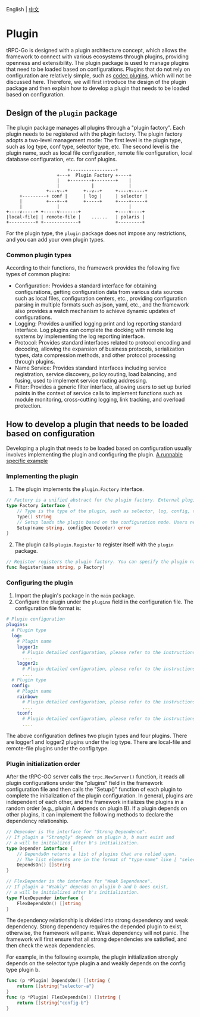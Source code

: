 English | [中文](README.zh_CN.md)

# Plugin

tRPC-Go is designed with a plugin architecture concept, which allows the framework to connect with various ecosystems through plugins, providing openness and extensibility.
The plugin package is used to manage plugins that need to be loaded based on configurations.
Plugins that do not rely on configuration are relatively simple, such as [codec plugins](../codec/README.md), which will not be discussed here.
Therefore, we will first introduce the design of the plugin package and then explain how to develop a plugin that needs to be loaded based on configuration.

## Design of the `plugin` package

The plugin package manages all plugins through a "plugin factory".
Each plugin needs to be registered with the plugin factory.
The plugin factory adopts a two-level management mode:
The first level is the plugin type, such as log type, conf type, selector type, etc.
The second level is the plugin name, such as local file configuration, remote file configuration, local database configuration, etc. for conf plugins.

```ascii
                       +-----------------+
                   +---+  Plugin Factory +----+
                   |   +--------+--------+    |
                   |            |             |
               +---v--+      +--v--+     +----v-----+
     +---------+ conf |      | log |     | selector |
     |         +---+--+      +-----+     +----+-----+
     |             |                          |
+----v-----+ +-----v-------+             +----v----+
|local-file| | remote-file |    ......   | polaris |
+----------+ +-------------+             +---------+
```

For the plugin type, the `plugin` package does not impose any restrictions, and you can add your own plugin types.

### Common plugin types

According to their functions, the framework provides the following five types of common plugins:

- Configuration: Provides a standard interface for obtaining configurations, getting configuration data from various data sources such as local files, configuration centers, etc., providing configuration parsing in multiple formats such as json, yaml, etc., and the framework also provides a watch mechanism to achieve dynamic updates of configurations.
- Logging: Provides a unified logging print and log reporting standard interface. Log plugins can complete the docking with remote log systems by implementing the log reporting interface.
- Protocol: Provides standard interfaces related to protocol encoding and decoding, allowing the expansion of business protocols, serialization types, data compression methods, and other protocol processing through plugins.
- Name Service: Provides standard interfaces including service registration, service discovery, policy routing, load balancing, and fusing, used to implement service routing addressing.
- Filter: Provides a generic filter interface, allowing users to set up buried points in the context of service calls to implement functions such as module monitoring, cross-cutting logging, link tracking, and overload protection.

## How to develop a plugin that needs to be loaded based on configuration

Developing a plugin that needs to be loaded based on configuration usually involves implementing the plugin and configuring the plugin. [A runnable specific example](../examples/features/plugin)

### Implementing the plugin

1. The plugin implements the `plugin.Factory` interface.

```go
// Factory is a unified abstract for the plugin factory. External plugins need to implement this interface to generate specific plugins and register them in specific plugin types.
type Factory interface {
    // Type is the type of the plugin, such as selector, log, config, tracing.
    Type() string
    // Setup loads the plugin based on the configuration node. Users need to define the specific plugin configuration data structure first.
    Setup(name string, configDec Decoder) error
}
```

2. The plugin calls `plugin.Register` to register itself with the `plugin` package.

```go
// Register registers the plugin factory. You can specify the plugin name yourself, and different factory instances can be registered for the same implementation with different configurations.
func Register(name string, p Factory)
```

### Configuring the plugin

1. Import the plugin's package in the `main` package.
2. Configure the plugin under the `plugins` field in the configuration file. The configuration file format is:
```yaml
# Plugin configuration
plugins:
  # Plugin type
  log:
    # Plugin name
    logger1:
      # Plugin detailed configuration, please refer to the instructions of each plugin for details
      ....
    logger2:
      # Plugin detailed configuration, please refer to the instructions of each plugin for details
      ....
  # Plugin type
  config:
    # Plugin name
    rainbow:
      # Plugin detailed configuration, please refer to the instructions of each plugin for details
      ....
    tconf:
      # Plugin detailed configuration, please refer to the instructions of each plugin for details
      ....
```
The above configuration defines two plugin types and four plugins.
There are logger1 and logger2 plugins under the log type.
There are local-file and remote-file plugins under the config type.

### Plugin initialization order

After the tRPC-GO server calls the `trpc.NewServer()` function, it reads all plugin configurations under the "plugins" field in the framework configuration file and then calls the "Setup()" function of each plugin to complete the initialization of the plugin configuration.
In general, plugins are independent of each other, and the framework initializes the plugins in a random order (e.g., plugin A depends on plugin B).
If a plugin depends on other plugins, it can implement the following methods to declare the dependency relationship.

```go
// Depender is the interface for "Strong Dependence".
// If plugin a "Strongly" depends on plugin b, b must exist and
// a will be initialized after b's initialization.
type Depender interface {
    // DependsOn returns a list of plugins that are relied upon.
    // The list elements are in the format of "type-name" like [ "selector-polaris" ].
    DependsOn() []string
}

// FlexDepender is the interface for "Weak Dependence".
// If plugin a "Weakly" depends on plugin b and b does exist,
// a will be initialized after b's initialization.
type FlexDepender interface {
    FlexDependsOn() []string
}
```

The dependency relationship is divided into strong dependency and weak dependency.
Strong dependency requires the depended plugin to exist, otherwise, the framework will panic.
Weak dependency will not panic.
The framework will first ensure that all strong dependencies are satisfied, and then check the weak dependencies.

For example, in the following example, the plugin initialization strongly depends on the selector type plugin a and weakly depends on the config type plugin b.

```go
func (p *Plugin) DependsOn() []string {
    return []string{"selector-a"}
}
func (p *Plugin) FlexDependsOn() []string {
    return []string{"config-b"}
}
```